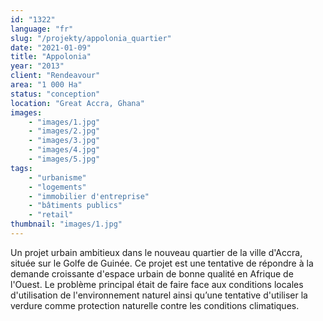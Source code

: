```yaml
---
id: "1322"
language: "fr"
slug: "/projekty/appolonia_quartier"
date: "2021-01-09"
title: "Appolonia"
year: "2013"
client: "Rendeavour"
area: "1 000 Ha"
status: "conception"
location: "Great Accra, Ghana"
images: 
    - "images/1.jpg"
    - "images/2.jpg"
    - "images/3.jpg"
    - "images/4.jpg"    
    - "images/5.jpg"        
tags: 
    - "urbanisme"
    - "logements"
    - "immobilier d'entreprise"
    - "bâtiments publics"
    - "retail"
thumbnail: "images/1.jpg"
---
```

Un projet urbain ambitieux dans le nouveau quartier de la ville d'Accra, située sur le Golfe de Guinée. Ce projet est une tentative de répondre à&nbsp;la demande croissante d'espace urbain de bonne qualité en Afrique de l'Ouest. Le problème principal était de faire face aux conditions locales d'utilisation de l'environnement naturel ainsi qu’une tentative d'utiliser la verdure comme protection naturelle contre les conditions climatiques.
